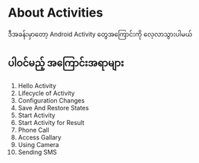 # About Activities

ဒီအခန်းမှာတော့ Android Activity တွေအကြောင်းကို လေ့လာသွားပါမယ်

## ပါဝင်မည့် အကြောင်းအရာများ

1. Hello Activity
2. Lifecycle of Activity
3. Configuration Changes
4. Save And Restore States
5. Start Activity
6. Start Activity for Result
7. Phone Call
8. Access Gallary
9. Using Camera
10. Sending SMS
